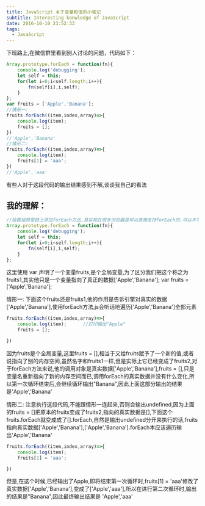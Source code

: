 ```yaml
---
title: JavaScript 关于变量和值的小笔记
subtitle: Interesting konwledge of JavaScript
date: 2016-10-10 23:52:33
tags:
  - JavaScript
---
```

下班路上,在微信群里看到别人讨论的问题，代码如下：

```JavaScript
Array.prototype.forEach = function(fn){
    console.log('debugging');
    let self = this;
    for(let i=0;i<self.length;i++){
        fn(self[i],i,self);
    }
};
var fruits = ['Apple','Banana'];
//情形一:
fruits.forEach((item,index,array)=>{
    console.log(item);
    fruits = [];
})
//'Apple','Banana'
//情形二:
fruits.forEach((item,index,array)=>{
    console.log(item);
    fruits[1] = 'aaa';
})
//'Apple','aaa'
```
有些人对于这段代码的输出结果感到不解,谈谈我自己的看法
## 我的理解：
```JavaScript
//给数组原型链上添加forEach方法,其实现在很多浏览器是可以直接支持forEach的,可以不写
Array.prototype.forEach = function(fn){
    console.log('debugging');
    let self = this;
    for(let i=0;i<self.length;i++){
        fn(self[i],i,self);
    }
};
```
这里使用 var 声明了一个变量fruits,是个全局变量,为了区分我们把这个称之为fruits1,其实他只是一个变量指向了真正的数据['Apple','Banana'];
var fruits = ['Apple','Banana'];

情形一:
下面这个fruits还是fruits1,他的作用是告诉引擎对真实的数据['Apple','Banana'],使用forEach方法,js会听话地遍历['Apple','Banana']全部元素
```JavaScript
fruits.forEach((item,index,array)=>{
    console.log(item);      //打印输出"Apple"
    fruits = [];            

})
```
因为fruits是个全局变量,这里fruits = [],相当于又给fruits赋予了一个新的值,或者说指向了别的内存空间,虽然名字和fruits1一样,但是实际上它已经变成了fruits2,对于forEach方法来说,他的调用对象是真实数据['Apple','Banana'],fruits = [],只是变量名重新指向了新的内存空间而已,调用forEach的真实数据并没有什么变化,所以第一次循环结束后,会继续循环输出"Banana",因此上面这部分输出的结果是'Apple','Banana'


情形二:
注意执行这段代码,不能跟情形一连起来,否则会输出undefined,因为上面的fruits = []把原本的fruits变成了fruits2,指向的真实数据是[],下面这个fruits.forEach就变成成了[].forEach,自然是输出undefined分开来执行的话,fruits指向真实数据['Apple','Banana'],['Apple','Banana'].forEach本应该遍历输出'Apple','Banana'

```JavaScript
fruits.forEach((item,index,array)=>{
    console.log(item);
    fruits[1] = 'aaa';      

})
```
但是,在这个时候,已经输出了Apple,即将结束第一次循环时,fruits[1] = 'aaa'修改了真实数据['Apple','Banana'],变成了['Apple','aaa'],所以在进行第二次循环时,输出的结果是"Banana",因此最终输出结果是 'Apple','aaa'
